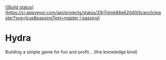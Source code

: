 [![Build status](https://ci.appveyor.com/api/projects/status/29j7nlmk88e620d0/branch/master?svg=true&passingText=master | passing)](https://ci.appveyor.com/project/jsandersr/hydra/branch/master)

# Hydra
Building a simple game for fun and profit... (the knowledge kind)
